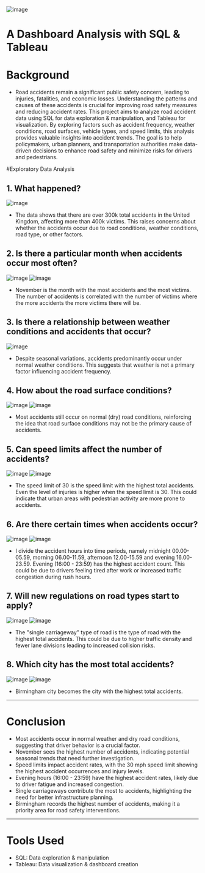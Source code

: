 ![image](https://github.com/user-attachments/assets/c2835305-e2c1-45eb-b6c5-c3e0b25ce385)

# A Dashboard Analysis with SQL & Tableau
# Background
- Road accidents remain a significant public safety concern, leading to injuries, fatalities, and economic losses. Understanding the patterns and causes of these accidents is crucial for improving road safety measures and reducing accident rates. This project aims to analyze road accident data using SQL for data exploration & manipulation, and Tableau for visualization. By exploring factors such as accident frequency, weather conditions, road surfaces, vehicle types, and speed limits, this analysis provides valuable insights into accident trends. The goal is to help policymakers, urban planners, and transportation authorities make data-driven decisions to enhance road safety and minimize risks for drivers and pedestrians.

#Exploratory Data Analysis
## 1. What happened?
![image](https://github.com/user-attachments/assets/39e6245f-7f33-41d7-b006-f457630a459f)
- The data shows that there are over 300k total accidents in the United Kingdom, affecting more than 400k victims. This raises concerns about whether the accidents occur due to road conditions, weather conditions, road type, or other factors.

## 2. Is there a particular month when accidents occur most often?
![image](https://github.com/user-attachments/assets/b46742c3-6110-4b81-b407-4766186e8eae)
![image](https://github.com/user-attachments/assets/9efb6a89-5d92-45eb-b666-525163270c10)
- November is the month with the most accidents and the most victims. The number of accidents is correlated with the number of victims where the more accidents the more victims there will be.

## 3. Is there a relationship between weather conditions and accidents that occur?
![image](https://github.com/user-attachments/assets/1a7d7126-a771-49b7-9f1d-14f54c47d3c8)
- Despite seasonal variations, accidents predominantly occur under normal weather conditions. This suggests that weather is not a primary factor influencing accident frequency.

## 4. How about the road surface conditions?
![image](https://github.com/user-attachments/assets/4e270034-a953-4338-82ae-2db1a2a1a38c)
![image](https://github.com/user-attachments/assets/6654ad4b-a342-455c-86fd-f5577e82428d)
- Most accidents still occur on normal (dry) road conditions, reinforcing the idea that road surface conditions may not be the primary cause of accidents.

## 5. Can speed limits affect the number of accidents?
![image](https://github.com/user-attachments/assets/c9e05e18-c595-4c79-9199-9b0f811d82c3)
![image](https://github.com/user-attachments/assets/75e97d5e-12c1-4506-b9e3-7cbc36154025)
- The speed limit of 30 is the speed limit with the highest total accidents. Even the level of injuries is higher when the speed limit is 30. This could indicate that urban areas with pedestrian activity are more prone to accidents.

## 6. Are there certain times when accidents occur?
![image](https://github.com/user-attachments/assets/7ba60395-11c0-437e-bf5c-252f1477dc82)
![image](https://github.com/user-attachments/assets/4d080bc3-0bc4-4e6c-a886-4e80165668ac)
- I divide the accident hours into time periods, namely midnight 00.00-05.59, morning 06.00-11.59, afternoon 12.00-15.59 and evening 16.00-23.59. Evening (16:00 - 23:59) has the highest accident count. This could be due to drivers feeling tired after work or increased traffic congestion during rush hours.

## 7. Will new regulations on road types start to apply?
![image](https://github.com/user-attachments/assets/dde26420-e94a-43d5-8883-5b964633f773)
![image](https://github.com/user-attachments/assets/cf99bd34-87c3-43d4-bb25-3691ec433207)
- The "single carriageway" type of road is the type of road with the highest total accidents. This could be due to higher traffic density and fewer lane divisions leading to increased collision risks.

## 8. Which city has the most total accidents?
![image](https://github.com/user-attachments/assets/24494379-6b45-4985-9439-e298ff1d2df7)
![image](https://github.com/user-attachments/assets/11b6f548-eb73-4975-938a-c5805f089c48)
- Birmingham city becomes the city with the highest total accidents.

---

# Conclusion
- Most accidents occur in normal weather and dry road conditions, suggesting that driver behavior is a crucial factor.
- November sees the highest number of accidents, indicating potential seasonal trends that need further investigation.
- Speed limits impact accident rates, with the 30 mph speed limit showing the highest accident occurrences and injury levels.
- Evening hours (16:00 - 23:59) have the highest accident rates, likely due to driver fatigue and increased congestion.
- Single carriageways contribute the most to accidents, highlighting the need for better infrastructure planning.
- Birmingham records the highest number of accidents, making it a priority area for road safety interventions.

---

# Tools Used  
- SQL: Data exploration & manipulation  
- Tableau: Data visualization & dashboard creation 
